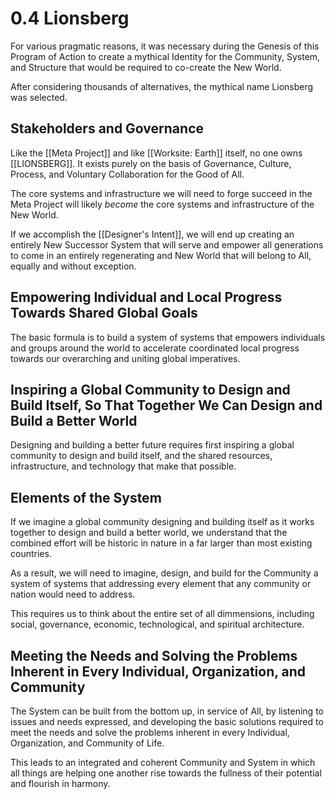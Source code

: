 # 0.4 Lionsberg
For various pragmatic reasons, it was necessary during the Genesis of this Program of Action to create a mythical Identity for the Community, System, and Structure that would be required to co-create the New World.  

After considering thousands of alternatives, the mythical name Lionsberg was selected. 

## Stakeholders and Governance

Like the [[Meta Project]] and like [[Worksite: Earth]] itself, no one owns [[LIONSBERG]]. It exists purely on the basis of Governance, Culture, Process, and Voluntary Collaboration for the Good of All. 

The core systems and infrastructure we will need to forge succeed in the Meta Project will likely _become_ the core systems and infrastructure of the New World. 

If we accomplish the [[Designer's Intent]], we will end up creating an entirely New Successor System that will serve and empower all generations to come in an entirely regenerating and New World that will belong to All, equally and without exception. 

## Empowering Individual and Local Progress Towards Shared Global Goals
The basic formula is to build a system of systems that empowers individuals and groups around the world to accelerate coordinated local progress towards our overarching and uniting global imperatives. 

## Inspiring a Global Community to Design and Build Itself, So That Together We Can Design and Build a Better World
Designing and building a better future requires first inspiring a global community to design and build itself, and the shared resources, infrastructure, and technology that make that possible. 

## Elements of the System
If we imagine a global community designing and building itself as it works together to design and build a better world, we understand that the combined effort will be historic in nature in a far larger than most existing countries. 

As a result, we will need to imagine, design, and build for the Community a system of systems that addressing every element that any community or nation would need to address.

This requires us to think about the entire set of all dimmensions, including social, governance, economic, technological, and spiritual architecture. 

## Meeting the Needs and Solving the Problems Inherent in Every Individual, Organization, and Community
The System can be built from the bottom up, in service of All, by listening to issues and needs expressed, and developing the basic solutions required to meet the needs and solve the problems inherent in every Individual, Organization, and Community of Life. 

This leads to an integrated and coherent Community and System in which all things are helping one another rise towards the fullness of their potential and flourish in harmony. 